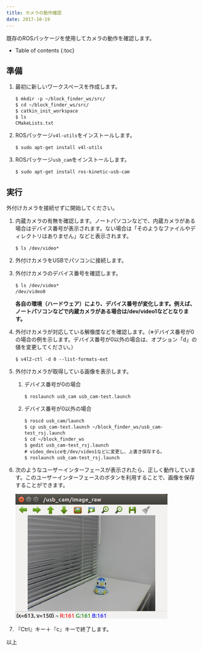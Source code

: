 ```yaml
---
title: カメラの動作確認
date: 2017-10-19
---
```


既存のROSパッケージを使用してカメラの動作を確認します。

- Table of contents
{:toc}


## 準備

1. 最初に新しいワークスペースを作成します。

   ```shell
   $ mkdir -p ~/block_finder_ws/src/
   $ cd ~/block_finder_ws/src/
   $ catkin_init_workspace
   $ ls
   CMakeLists.txt
   ```

1. ROSパッケージ`v4l-utils`をインストールします。

   ```shell
   $ sudo apt-get install v4l-utils
   ```

1. ROSパッケージ`usb_cam`をインストールします。

   ```shell
   $ sudo apt-get install ros-kinetic-usb-cam
   ```

## 実行

外付けカメラを接続せずに開始してください。

1. 内蔵カメラの有無を確認します。ノートパソコンなどで、内蔵カメラがある場合はデバイス番号が表示されます。ない場合は「そのようなファイルやディレクトリはありません」などと表示されます。

   ```shell
   $ ls /dev/video*
   ```

1. 外付けカメラをUSBでパソコンに接続します。

1. 外付けカメラのデバイス番号を確認します。

   ```shell
   $ ls /dev/video*
   /dev/video0
   ```

   __各自の環境（ハードウェア）により、デバイス番号が変化します。例えば、ノートパソコンなどで内蔵カメラがある場合は/dev/video1などとなります。__

1. 外付けカメラが対応している解像度などを確認します。（※デバイス番号が0の場合の例を示します。デバイス番号が0以外の場合は、オプション「d」の値を変更してください。）

   ```shell
   $ v4l2-ctl -d 0 --list-formats-ext
   ```

1. 外付けカメラが取得している画像を表示します。

   1. デバイス番号が0の場合

      ```shell
      $ roslaunch usb_cam usb_cam-test.launch
      ```

   1. デバイス番号が0以外の場合

      ```shell
      $ roscd usb_cam/launch
      $ cp usb_cam-test.launch ~/block_finder_ws/usb_cam-test_rsj.launch
      $ cd ~/block_finder_ws
      $ gedit usb_cam-test_rsj.launch
      # video_deviceを/dev/video1などに変更し、上書き保存する。
      $ roslaunch usb_cam-test_rsj.launch
      ```

1. 次のようなユーザーインターフェースが表示されたら、正しく動作しています。このユーザーインターフェースのボタンを利用することで、画像を保存することができます。

   ![usb_cam](images/usb_cam.png)

1. 『Ctrl』キー＋『c』キーで終了します。

以上
